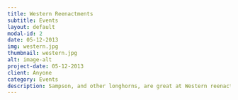 ```yaml
---
title: Western Reenactments
subtitle: Events
layout: default
modal-id: 2
date: 05-12-2013
img: western.jpg
thumbnail: western.jpg
alt: image-alt
project-date: 05-12-2013
client: Anyone
category: Events
description: Sampson, and other longhorns, are great at Western reenactments, being gentle riders who are easy to control. Longhorns like him are famous at the Fort Worth Stockyards.
---
```

